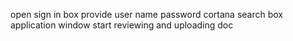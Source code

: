 open
sign in box 
provide user name 
password
cortana
search box
application window 
start reviewing and uploading doc
